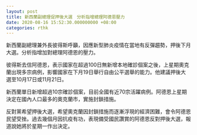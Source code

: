 ```yaml
---
layout: post
title: 新西蘭副總理促押後大選　分析指增總理阿德恩壓力
date: 2020-08-16 15:52:30.000000000 +08:00
categories: rthk
---
```


新西蘭副總理兼外長彼得斯呼籲，因應新型肺炎疫情在當地有反彈趨勢，押後下月大選。分析指增加對總理阿德恩的壓力。

彼得斯去信阿德恩，表示國家在超過100日無新增本地確診個案之後，上星期奧克蘭出現多宗病例，影響國家在下月19日舉行自由公平選舉的能力。他建議押後大選至10月17日或11月21日。

新西蘭單日新增超過10宗確診個案，目前全國有近70宗活躍病例。阿德恩上星期決定在國內人口最多的奧克蘭市，實施封鎖措施。

反對黨希望押後大選，希望奧克蘭因封鎖措施而逐漸浮現的經濟困難，會令阿德恩民望受挫。過去幾個月因抗疫有功，表現備受國民讚賞的阿德恩反對押後大選，報道說她將於星期一作出決定。
